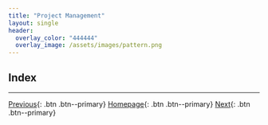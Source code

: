 ```yaml
---
title: "Project Management"
layout: single
header:
  overlay_color: "444444"
  overlay_image: /assets/images/pattern.png
---
```





## Index




---

[Previous](){: .btn  .btn--primary}
[Homepage](../index.md){: .btn  .btn--primary}
[Next](){: .btn  .btn--primary}
